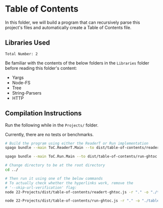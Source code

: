 # Table of Contents

In this folder, we will build a program that can recursively parse this project's files and automatically create a Table of Contents file.

## Libraries Used

`Total Number: 2`

Be familiar with the contents of the below folders in the `Libraries` folder before reading this folder's content:
- Yargs
- Node-FS
- Tree
- String-Parsers
- HTTP

## Compilation Instructions

Run the following while in the `Projects/` folder.

Currently, there are no tests or benchmarks.

```bash
# Build the program using either the ReaderT or Run implementation
spago bundle --main ToC.ReaderT.Main --to dist/table-of-contents/readert-ghtoc.js

spago bundle --main ToC.Run.Main --to dist/table-of-contents/run-ghtoc.js

# Change directory to be at the root directory
cd ../

# Then run it using one of the below commands
# To actually check whether the hyperlinks work, remove the
# '--skip-url-verification' flag:
node 22-Projects/dist/table-of-contents/readert-ghtoc.js -r "." -o "./table-of-contents.md" --log-level "info" --skip-url-verification

node 22-Projects/dist/table-of-contents/run-ghtoc.js -r "." -o "./table-of-contents.md" --log-level "info" --skip-url-verification
```
